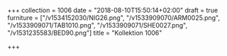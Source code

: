 +++
collection = 1006
date = "2018-08-10T15:50:14+02:00"
draft = true
furniture = ["/v1534152030/NIG26.png", "/v1533909070/ARM0025.png", "/v1533909071/TAB1010.png", "/v1533909071/SHE0027.png", "/v1531235583/BED90.png"]
title = "Kollektion 1006"

+++
